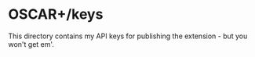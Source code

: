 # OSCAR+/keys

This directory contains my API keys for publishing the extension - but you won't get em'.